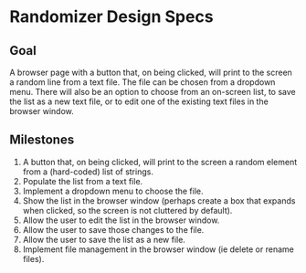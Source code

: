 # Randomizer Design Specs

## Goal
A browser page with a button that, on being clicked, will print to the screen a random line from a text file. The file can be chosen from a dropdown menu. There will also be an option to choose from an on-screen list, to save the list as a new text file, or to edit one of the existing text files in the browser window. 

## Milestones
1. A button that, on being clicked, will print to the screen a random element from a (hard-coded) list of strings.
2. Populate the list from a text file.
3. Implement a dropdown menu to choose the file.
4. Show the list in the browser window (perhaps create a box that expands when clicked, so the screen is not cluttered by default).
5. Allow the user to edit the list in the browser window.
6. Allow the user to save those changes to the file.
7. Allow the user to save the list as a new file.
8. Implement file management in the browser window (ie delete or rename files).
